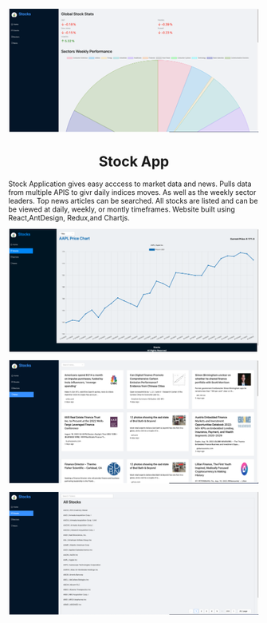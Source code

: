 <p align = "center">
    <img alt="Home" src="/pictures/Home.png" width ="500"/>
</p>
<h1 align="center">Stock App</h1>
<p>
 Stock Application gives easy acccess to market data and news. Pulls data from multiple APIS to givr daily indices moves. As well as the weekly sector leaders. Top news articles can be searched. All stocks are listed and can be be viewed at daily, weekly, or montly timeframes. Website built using React,AntDesign, Redux,and Chartjs. 
</p>
<p align="center">
    <img alt="Chart" src="/pictures/Chart.png" width ="500" />
</p>

<p align="center">
    <img alt="News" src="/pictures/News.png" width ="500"/>
</p>

<p align="center">
    <img alt="List" src="/pictures/List.png" width ="500"/>
</p>




